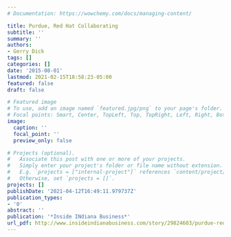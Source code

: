 ```yaml
---
# Documentation: https://wowchemy.com/docs/managing-content/

title: Purdue, Red Hat Collaborating
subtitle: ''
summary: ''
authors:
- Gerry Dick
tags: []
categories: []
date: '2015-08-01'
lastmod: 2021-02-15T18:58:23-05:00
featured: false
draft: false

# Featured image
# To use, add an image named `featured.jpg/png` to your page's folder.
# Focal points: Smart, Center, TopLeft, Top, TopRight, Left, Right, BottomLeft, Bottom, BottomRight.
image:
  caption: ''
  focal_point: ''
  preview_only: false

# Projects (optional).
#   Associate this post with one or more of your projects.
#   Simply enter your project's folder or file name without extension.
#   E.g. `projects = ["internal-project"]` references `content/project/deep-learning/index.md`.
#   Otherwise, set `projects = []`.
projects: []
publishDate: '2021-04-12T16:49:11.979737Z'
publication_types:
- '0'
abstract: ''
publication: '*Inside INdiana Business*'
url_pdf: http://www.insideindianabusiness.com/story/29824603/purdue-red-hat-collaborating
---
```

